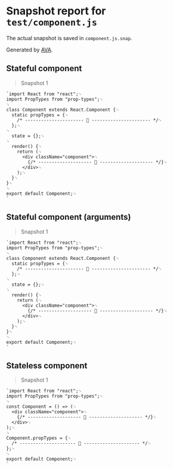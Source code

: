 # Snapshot report for `test/component.js`

The actual snapshot is saved in `component.js.snap`.

Generated by [AVA](https://ava.li).

## Stateful component

> Snapshot 1

    `import React from "react";␊
    import PropTypes from "prop-types";␊
    ␊
    class Component extends React.Component {␊
      static propTypes = {␊
        /* ---------------------- 📝 ---------------------- */␊
      };␊
    ␊
      state = {};␊
    ␊
      render() {␊
        return (␊
          <div className="component">␊
            {/* -------------------- 📝 -------------------- */}␊
          </div>␊
        );␊
      }␊
    }␊
    ␊
    export default Component;␊
    `

## Stateful component (arguments)

> Snapshot 1

    `import React from "react";␊
    import PropTypes from "prop-types";␊
    ␊
    class Component extends React.Component {␊
      static propTypes = {␊
        /* ---------------------- 📝 ---------------------- */␊
      };␊
    ␊
      state = {};␊
    ␊
      render() {␊
        return (␊
          <div className="component">␊
            {/* -------------------- 📝 -------------------- */}␊
          </div>␊
        );␊
      }␊
    }␊
    ␊
    export default Component;␊
    `

## Stateless component

> Snapshot 1

    `import React from "react";␊
    import PropTypes from "prop-types";␊
    ␊
    const Component = () => (␊
      <div className="component">␊
        {/* -------------------- 📝 -------------------- */}␊
      </div>␊
    );␊
    ␊
    Component.propTypes = {␊
      /* --------------------- 📝 --------------------- */␊
    };␊
    ␊
    export default Component;␊
    `
